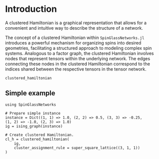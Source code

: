 # Introduction
A clustered Hamiltonian is a graphical representation that allows for a convenient and intuitive way to describe the structure of a network.

The concept of a clustered Hamiltonian within `SpinGlassNetworks.jl` introduces a powerful mechanism for organizing spins into desired geometries, facilitating a structured approach to modeling complex spin systems. Analogous to a factor graph, the clustered Hamiltonian involves nodes that represent tensors within the underlying network. The edges connecting these nodes in the clustered Hamiltonian correspond to the indices shared between the respective tensors in the tensor network.

```@docs
clustered_hamiltonian
```

## Simple example

```@example
using SpinGlassNetworks

# Prepare simple instance
instance = Dict((1, 1) => 1.0, (2, 2) => 0.5, (3, 3) => -0.25, 
(1, 2) => -1.0, (2, 3) => 1.0)
ig = ising_graph(instance)

# Create clustered Hamiltonian.
cl_h = clustered_hamiltonian(
    ig,
    cluster_assignment_rule = super_square_lattice((3, 1, 1))
)
```